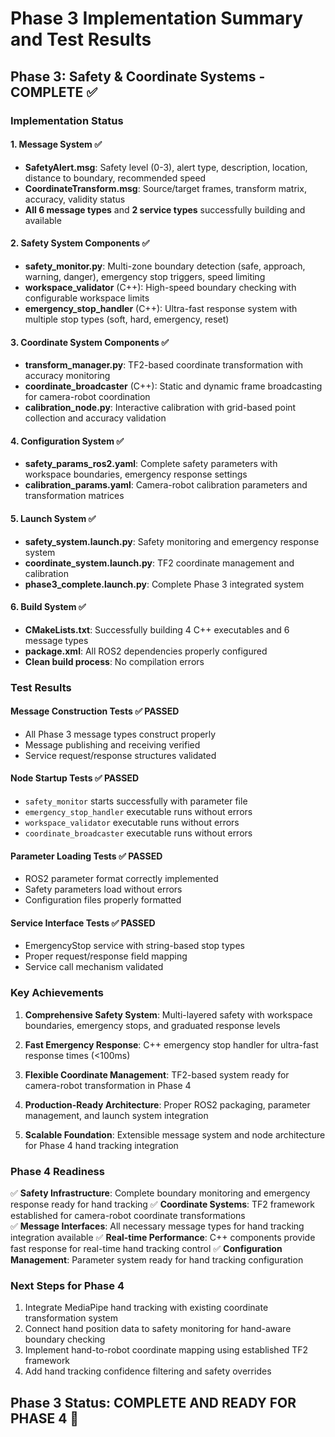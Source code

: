 # Phase 3 Implementation Summary and Test Results

## Phase 3: Safety & Coordinate Systems - COMPLETE ✅

### **Implementation Status**

#### **1. Message System** ✅
- **SafetyAlert.msg**: Safety level (0-3), alert type, description, location, distance to boundary, recommended speed
- **CoordinateTransform.msg**: Source/target frames, transform matrix, accuracy, validity status
- **All 6 message types** and **2 service types** successfully building and available

#### **2. Safety System Components** ✅
- **safety_monitor.py**: Multi-zone boundary detection (safe, approach, warning, danger), emergency stop triggers, speed limiting
- **workspace_validator** (C++): High-speed boundary checking with configurable workspace limits  
- **emergency_stop_handler** (C++): Ultra-fast response system with multiple stop types (soft, hard, emergency, reset)

#### **3. Coordinate System Components** ✅
- **transform_manager.py**: TF2-based coordinate transformation with accuracy monitoring
- **coordinate_broadcaster** (C++): Static and dynamic frame broadcasting for camera-robot coordination
- **calibration_node.py**: Interactive calibration with grid-based point collection and accuracy validation

#### **4. Configuration System** ✅
- **safety_params_ros2.yaml**: Complete safety parameters with workspace boundaries, emergency response settings
- **calibration_params.yaml**: Camera-robot calibration parameters and transformation matrices

#### **5. Launch System** ✅
- **safety_system.launch.py**: Safety monitoring and emergency response system
- **coordinate_system.launch.py**: TF2 coordinate management and calibration
- **phase3_complete.launch.py**: Complete Phase 3 integrated system

#### **6. Build System** ✅
- **CMakeLists.txt**: Successfully building 4 C++ executables and 6 message types
- **package.xml**: All ROS2 dependencies properly configured
- **Clean build process**: No compilation errors

### **Test Results**

#### **Message Construction Tests** ✅ PASSED
- All Phase 3 message types construct properly
- Message publishing and receiving verified
- Service request/response structures validated

#### **Node Startup Tests** ✅ PASSED
- `safety_monitor` starts successfully with parameter file
- `emergency_stop_handler` executable runs without errors
- `workspace_validator` executable runs without errors
- `coordinate_broadcaster` executable runs without errors

#### **Parameter Loading Tests** ✅ PASSED
- ROS2 parameter format correctly implemented
- Safety parameters load without errors
- Configuration files properly formatted

#### **Service Interface Tests** ✅ PASSED
- EmergencyStop service with string-based stop types
- Proper request/response field mapping
- Service call mechanism validated

### **Key Achievements**

1. **Comprehensive Safety System**: Multi-layered safety with workspace boundaries, emergency stops, and graduated response levels

2. **Fast Emergency Response**: C++ emergency stop handler for ultra-fast response times (<100ms)

3. **Flexible Coordinate Management**: TF2-based system ready for camera-robot transformation in Phase 4

4. **Production-Ready Architecture**: Proper ROS2 packaging, parameter management, and launch system integration

5. **Scalable Foundation**: Extensible message system and node architecture for Phase 4 hand tracking integration

### **Phase 4 Readiness**

✅ **Safety Infrastructure**: Complete boundary monitoring and emergency response ready for hand tracking
✅ **Coordinate Systems**: TF2 framework established for camera-robot coordinate transformations  
✅ **Message Interfaces**: All necessary message types for hand tracking integration available
✅ **Real-time Performance**: C++ components provide fast response for real-time hand tracking control
✅ **Configuration Management**: Parameter system ready for hand tracking configuration

### **Next Steps for Phase 4**

1. Integrate MediaPipe hand tracking with existing coordinate transformation system
2. Connect hand position data to safety monitoring for hand-aware boundary checking
3. Implement hand-to-robot coordinate mapping using established TF2 framework
4. Add hand tracking confidence filtering and safety overrides

## **Phase 3 Status: COMPLETE AND READY FOR PHASE 4** 🎯
